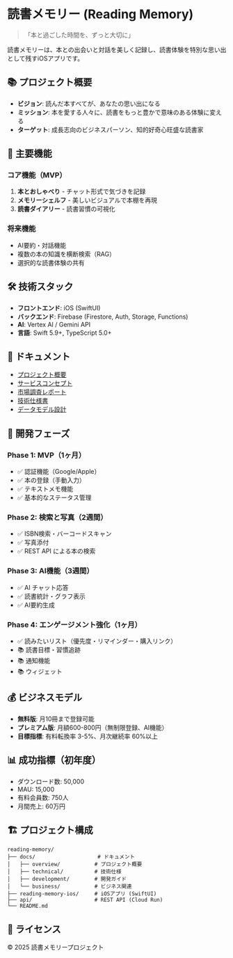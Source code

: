 # 読書メモリー (Reading Memory)

> 「本と過ごした時間を、ずっと大切に」

読書メモリーは、本との出会いと対話を美しく記録し、読書体験を特別な思い出として残すiOSアプリです。

## 📚 プロジェクト概要

- **ビジョン**: 読んだ本すべてが、あなたの思い出になる
- **ミッション**: 本を愛する人々に、読書をもっと豊かで意味のある体験に変える
- **ターゲット**: 成長志向のビジネスパーソン、知的好奇心旺盛な読書家

## 🚀 主要機能

### コア機能（MVP）
1. **本とおしゃべり** - チャット形式で気づきを記録
2. **メモリーシェルフ** - 美しいビジュアルで本棚を再現
3. **読書ダイアリー** - 読書習慣の可視化

### 将来機能
- AI要約・対話機能
- 複数の本の知識を横断検索（RAG）
- 選択的な読書体験の共有

## 🛠 技術スタック

- **フロントエンド**: iOS (SwiftUI)
- **バックエンド**: Firebase (Firestore, Auth, Storage, Functions)
- **AI**: Vertex AI / Gemini API
- **言語**: Swift 5.9+, TypeScript 5.0+

## 📖 ドキュメント

- [プロジェクト概要](docs/overview/project-overview.md)
- [サービスコンセプト](docs/overview/service-concept.md)
- [市場調査レポート](docs/business/market-research.md)
- [技術仕様書](docs/technical/technical-specification.md)
- [データモデル設計](docs/technical/data-model.md)

## 🎯 開発フェーズ

### Phase 1: MVP（1ヶ月）
- ✅ 認証機能（Google/Apple）
- ✅ 本の登録（手動入力）
- ✅ テキストメモ機能
- ✅ 基本的なステータス管理

### Phase 2: 検索と写真（2週間）
- ✅ ISBN検索・バーコードスキャン
- ✅ 写真添付
- ✅ REST API による本の検索

### Phase 3: AI機能（3週間）
- ✅ AI チャット応答
- ✅ 読書統計・グラフ表示
- ✅ AI要約生成

### Phase 4: エンゲージメント強化（1ヶ月）
- ✅ 読みたいリスト（優先度・リマインダー・購入リンク）
- 📚 読書目標・習慣追跡
- 📚 通知機能
- 📚 ウィジェット

## 💰 ビジネスモデル

- **無料版**: 月10冊まで登録可能
- **プレミアム版**: 月額600-800円（無制限登録、AI機能）
- **目標指標**: 有料転換率 3-5%、月次継続率 60%以上

## 📊 成功指標（初年度）

- ダウンロード数: 50,000
- MAU: 15,000
- 有料会員数: 750人
- 月間売上: 60万円

## 🏗 プロジェクト構成

```
reading-memory/
├── docs/                    # ドキュメント
│   ├── overview/           # プロジェクト概要
│   ├── technical/          # 技術仕様
│   ├── development/        # 開発ガイド
│   └── business/           # ビジネス関連
├── reading-memory-ios/     # iOSアプリ (SwiftUI)
├── api/                    # REST API (Cloud Run)
└── README.md
```

## 📝 ライセンス

© 2025 読書メモリープロジェクト